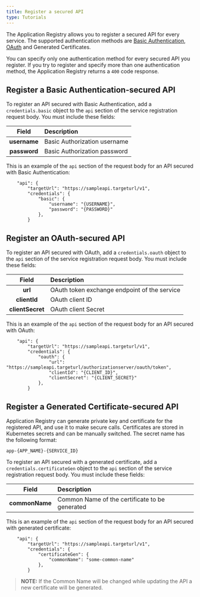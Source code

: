 ```yaml
---
title: Register a secured API
type: Tutorials
---
```


The Application Registry allows you to register a secured API for every service. The supported authentication methods are [Basic Authentication](https://tools.ietf.org/html/rfc7617), [OAuth](https://tools.ietf.org/html/rfc6750) and Generated Certificates.

You can specify only one authentication method for every secured API you register. If you try to register and specify more than one authentication method, the Application Registry returns a `400` code response.

## Register a Basic Authentication-secured API

To register an API secured with Basic Authentication, add a `credentials.basic` object to the `api` section of the service registration request body. You must include these fields:

| Field   |  Description |
|:----------:|:------|
| **username** | Basic Authorization username |
| **password** | Basic Authorization password |

This is an example of the `api` section of the request body for an API secured with Basic Authentication:

```
    "api": {
        "targetUrl": "https://sampleapi.targeturl/v1",
        "credentials": {
            "basic": {
                "username": "{USERNAME}",
                "password": "{PASSWORD}"
            },
        }  
```
## Register an OAuth-secured API

To register an API secured with OAuth, add a `credentials.oauth` object to the `api` section of the service registration request body. You must include these fields:

| Field   |  Description |
|:----------:|:------|
| **url** |  OAuth token exchange endpoint of the service |
| **clientId** | OAuth client ID |
| **clientSecret** | OAuth client Secret |    

This is an example of the `api` section of the request body for an API secured with OAuth:

```
    "api": {
        "targetUrl": "https://sampleapi.targeturl/v1",
        "credentials": {
            "oauth": {
                "url": "https://sampleapi.targeturl/authorizationserver/oauth/token",
                "clientId": "{CLIENT_ID}",
                "clientSecret": "{CLIENT_SECRET}"
            },
        }  
```

## Register a Generated Certificate-secured API

Application Registry can generate private key and certificate for the registered API, and use it to make secure calls. Certificates are stored in Kubernetes secrets and can be manually switched. The secret name has the following format:
```
app-{APP_NAME}-{SERVICE_ID}
```

To register an API secured with a generated certificate, add a `credentials.certificateGen` object to the `api` section of the service registration request body. You must include these fields:

| Field   |  Description |
|:----------:|:------|
| **commonName** |  Common Name of the certificate to be generated |

This is an example of the `api` section of the request body for an API secured with generated certificate:

```
    "api": {
        "targetUrl": "https://sampleapi.targeturl/v1",
        "credentials": {
            "certificateGen": {
                "commonName": "some-common-name"
            },
        }  
```

>**NOTE:** If the Common Name will be changed while updating the API a new certificate will be generated.